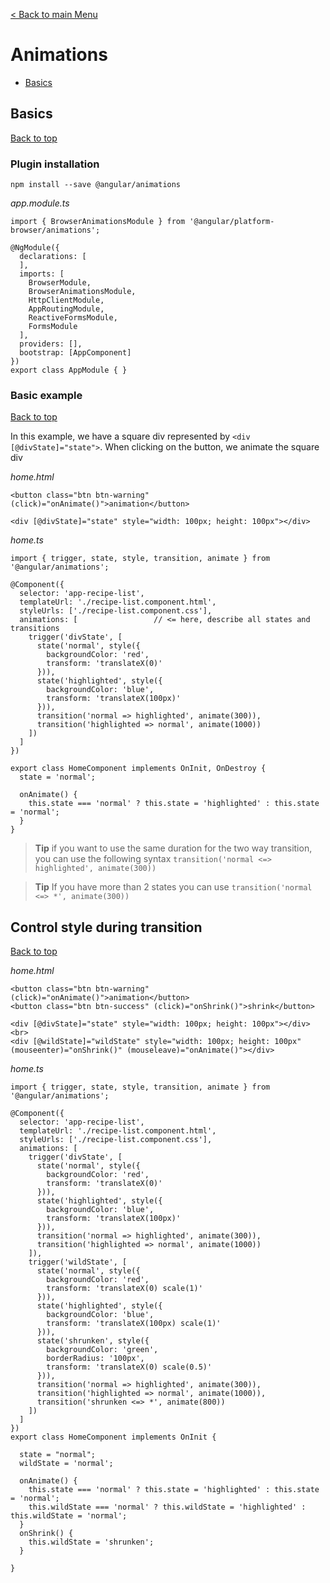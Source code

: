 [< Back to main Menu](https://github.com/gsoulie/Mobile-App-Development/blob/master/angular-sheet.md)    

# Animations    

* [Basics](#basics)      



## Basics
[Back to top](#animations)  

### Plugin installation

```
npm install --save @angular/animations
```

*app.module.ts*

```
import { BrowserAnimationsModule } from '@angular/platform-browser/animations';

@NgModule({
  declarations: [
  ],
  imports: [
    BrowserModule,
    BrowserAnimationsModule,
    HttpClientModule,
    AppRoutingModule,
    ReactiveFormsModule,
    FormsModule
  ],
  providers: [],
  bootstrap: [AppComponent]
})
export class AppModule { }

```

### Basic example
[Back to top](#animations)  

In this example, we have a square div represented by ```<div [@divState]="state">```. When clicking on the button, we animate the square div

*home.html*

```
<button class="btn btn-warning" (click)="onAnimate()">animation</button>

<div [@divState]="state" style="width: 100px; height: 100px"></div>
```

*home.ts*

```
import { trigger, state, style, transition, animate } from '@angular/animations';

@Component({
  selector: 'app-recipe-list',
  templateUrl: './recipe-list.component.html',
  styleUrls: ['./recipe-list.component.css'],
  animations: [                 // <= here, describe all states and transitions
    trigger('divState', [
      state('normal', style({
        backgroundColor: 'red',
        transform: 'translateX(0)'
      })),
      state('highlighted', style({
        backgroundColor: 'blue',
        transform: 'translateX(100px)'
      })),
      transition('normal => highlighted', animate(300)),
      transition('highlighted => normal', animate(1000))
    ])
  ]
})

export class HomeComponent implements OnInit, OnDestroy {
  state = 'normal';
  
  onAnimate() {
    this.state === 'normal' ? this.state = 'highlighted' : this.state = 'normal';
  }
}
```

> **Tip** if you want to use the same duration for the two way transition, you can use the following syntax ```transition('normal <=> highlighted', animate(300))```

> **Tip** If you have more than 2 states you can use ```transition('normal <=> *', animate(300))```

## Control style during transition
[Back to top](#animations)  

*home.html*

```
<button class="btn btn-warning" (click)="onAnimate()">animation</button>
<button class="btn btn-success" (click)="onShrink()">shrink</button>

<div [@divState]="state" style="width: 100px; height: 100px"></div>
<br>
<div [@wildState]="wildState" style="width: 100px; height: 100px" (mouseenter)="onShrink()" (mouseleave)="onAnimate()"></div>
```

*home.ts*

```
import { trigger, state, style, transition, animate } from '@angular/animations';

@Component({
  selector: 'app-recipe-list',
  templateUrl: './recipe-list.component.html',
  styleUrls: ['./recipe-list.component.css'],
  animations: [
    trigger('divState', [
      state('normal', style({
        backgroundColor: 'red',
        transform: 'translateX(0)'
      })),
      state('highlighted', style({
        backgroundColor: 'blue',
        transform: 'translateX(100px)'
      })),
      transition('normal => highlighted', animate(300)),
      transition('highlighted => normal', animate(1000))
    ]),
    trigger('wildState', [
      state('normal', style({
        backgroundColor: 'red',
        transform: 'translateX(0) scale(1)'
      })),
      state('highlighted', style({
        backgroundColor: 'blue',
        transform: 'translateX(100px) scale(1)'
      })),
      state('shrunken', style({
        backgroundColor: 'green',
        borderRadius: '100px',
        transform: 'translateX(0) scale(0.5)'
      })),
      transition('normal => highlighted', animate(300)),
      transition('highlighted => normal', animate(1000)),
      transition('shrunken <=> *', animate(800))
    ])
  ]
})
export class HomeComponent implements OnInit {
  
  state = "normal";
  wildState = 'normal';
  
  onAnimate() {
    this.state === 'normal' ? this.state = 'highlighted' : this.state = 'normal';
    this.wildState === 'normal' ? this.wildState = 'highlighted' : this.wildState = 'normal';
  }
  onShrink() {
    this.wildState = 'shrunken';
  }
  
}
```
